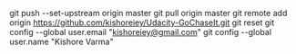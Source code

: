 git push --set-upstream origin master
git pull origin master
git remote add origin https://github.com/kishoreiey/Udacity-GoChaseIt.git
git reset
git config --global user.email "kishoreiey@gmail.com"
git config --global user.name "Kishore Varma"
